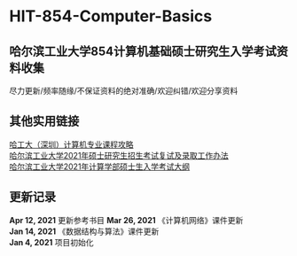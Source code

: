 # HIT-854-Computer-Basics
## 哈尔滨工业大学854计算机基础硕士研究生入学考试资料收集
尽力更新/频率随缘/不保证资料的绝对准确/欢迎纠错/欢迎分享资料

## 其他实用链接
[哈工大（深圳）计算机专业课程攻略](https://github.com/hewei2001/HITSZ-CS-GEEK)<br>
[哈尔滨工业大学2021年硕士研究生招生考试复试及录取工作办法](http://yzb.hit.edu.cn/2021/0317/c8816a251951/page.htm)<br>
[哈尔滨工业大学2021年计算学部硕士生入学考试大纲](http://cs.hit.edu.cn/2020/0829/c11474a244796/page.htm)

## 更新记录
**Apr 12, 2021** 更新参考书目
**Mar 26, 2021** 《计算机网络》课件更新<br>
**Jan 14, 2021** 《数据结构与算法》课件更新<br>
**Jan 4, 2021** 项目初始化
